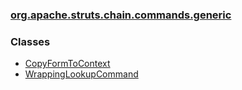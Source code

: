 ### [org.apache.struts.chain.commands.generic](package-summary.html.md)

### Classes

-   [CopyFormToContext](CopyFormToContext.html.md)
-   [WrappingLookupCommand](WrappingLookupCommand.html.md)

